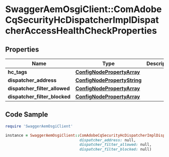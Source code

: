# SwaggerAemOsgiClient::ComAdobeCqSecurityHcDispatcherImplDispatcherAccessHealthCheckProperties

## Properties

Name | Type | Description | Notes
------------ | ------------- | ------------- | -------------
**hc_tags** | [**ConfigNodePropertyArray**](ConfigNodePropertyArray.md) |  | [optional] 
**dispatcher_address** | [**ConfigNodePropertyString**](ConfigNodePropertyString.md) |  | [optional] 
**dispatcher_filter_allowed** | [**ConfigNodePropertyArray**](ConfigNodePropertyArray.md) |  | [optional] 
**dispatcher_filter_blocked** | [**ConfigNodePropertyArray**](ConfigNodePropertyArray.md) |  | [optional] 

## Code Sample

```ruby
require 'SwaggerAemOsgiClient'

instance = SwaggerAemOsgiClient::ComAdobeCqSecurityHcDispatcherImplDispatcherAccessHealthCheckProperties.new(hc_tags: null,
                                 dispatcher_address: null,
                                 dispatcher_filter_allowed: null,
                                 dispatcher_filter_blocked: null)
```



